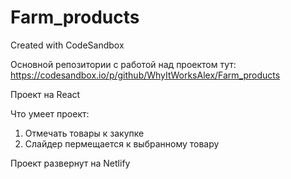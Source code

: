 # Farm_products
Created with CodeSandbox

Основной репозитории с работой над проектом тут:
https://codesandbox.io/p/github/WhyItWorksAlex/Farm_products

Проект на React

Что умеет проект:
1. Отмечать товары к закупке
2. Слайдер пермещается к выбранному товару

Проект развернут на Netlify
